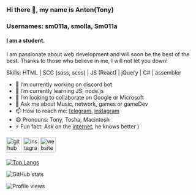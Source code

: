 ### Hi there 👋, my name is Anton(Tony)
### Usernames: sm011a, smolla, Sm011a
#### I am a student.
I am passionate about web development and will soon be the best of the best. Thanks to those who believe in me, I will not let you down!

Skills: HTML | SCC (sass, scss) | JS (React) | jQuery | C# | assembler

- 🔭 I’m currently working on discord bot 
- 🌱 I’m currently learning JS, node.js 
- 👯 I’m looking to collaborate on Google or Microsoft 
- 💬 Ask me about Music, network, games or gameDev 
- 📫 How to reach me: [telegram](http://https://t.me/smolla), [instagram](https://www.instagram.com/sm011a/?hl=ru) 
- 😄 Pronouns: Tony, Tosha, Macintosh 
- ⚡ Fun fact: Ask on the [internet](http://google.com), he knows better ) 


[<img src='https://cdn.jsdelivr.net/npm/simple-icons@3.0.1/icons/github.svg' alt='github' height='40'>](https://github.com/sm011a)  [<img src='https://cdn.jsdelivr.net/npm/simple-icons@3.0.1/icons/instagram.svg' alt='instagram' height='40'>](https://www.instagram.com/sm011a/)  [<img src='https://cdn.jsdelivr.net/npm/simple-icons@3.0.1/icons/icloud.svg' alt='website' height='40'>](https://soundcloud.com/sm011a)  

[![Top Langs](https://github-readme-stats.vercel.app/api/top-langs/?username=sm011a)](https://github.com/anuraghazra/github-readme-stats)

![GitHub stats](https://github-readme-stats.vercel.app/api?username=sm011a&show_icons=true&theme=tokyonight)  

![Profile views](https://gpvc.arturio.dev/sm011a)  
